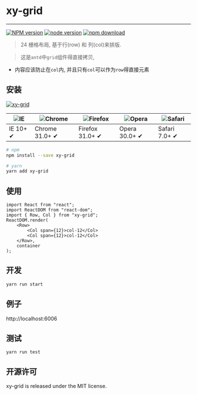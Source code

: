 # xy-grid

---

[![NPM version][npm-image]][npm-url]
[![node version][node-image]][node-url]
[![npm download][download-image]][download-url]

[npm-image]: http://img.shields.io/npm/v/xy-grid.svg?style=flat-square
[npm-url]: http://npmjs.org/package/xy-grid
[node-image]: https://img.shields.io/badge/node.js-%3E=_0.10-green.svg?style=flat-square
[node-url]: http://nodejs.org/download/
[download-image]: https://img.shields.io/npm/dm/xy-grid.svg?style=flat-square
[download-url]: https://npmjs.org/package/xy-grid

> 24 栅格布局, 基于行(row) 和 列(col)来排版.

> 这是`antd`中`grid`组件得直接拷贝,

-   内容应该防止在`col`内, 并且只有`col`可以作为`row`得直接元素

## 安装

[![xy-grid](https://nodei.co/npm/xy-grid.png)](https://npmjs.org/package/xy-grid)

| ![IE](https://github.com/alrra/browser-logos/blob/master/src/edge/edge_48x48.png?raw=true) | ![Chrome](https://github.com/alrra/browser-logos/blob/master/src/chrome/chrome_48x48.png?raw=true) | ![Firefox](https://github.com/alrra/browser-logos/blob/master/src/firefox/firefox_48x48.png?raw=true) | ![Opera](https://github.com/alrra/browser-logos/blob/master/src/opera/opera_48x48.png?raw=true) | ![Safari](https://github.com/alrra/browser-logos/blob/master/src/safari/safari_48x48.png?raw=true) |
| ------------------------------------------------------------------------------------------ | -------------------------------------------------------------------------------------------------- | ----------------------------------------------------------------------------------------------------- | ----------------------------------------------------------------------------------------------- | -------------------------------------------------------------------------------------------------- |
| IE 10+ ✔                                                                                   | Chrome 31.0+ ✔                                                                                     | Firefox 31.0+ ✔                                                                                       | Opera 30.0+ ✔                                                                                   | Safari 7.0+ ✔                                                                                      |

```sh
# npm
npm install --save xy-grid

# yarn
yarn add xy-grid
```

## 使用

```tsx
import React from "react";
import ReactDOM from "react-dom";
import { Row, Col } from "xy-grid";
ReactDOM.render(
    <Row>
        <Col span={12}>col-12</Col>
        <Col span={12}>col-12</Col>
    </Row>,
    container
);
```

## 开发

```sh
yarn run start
```

## 例子

http://localhost:6006

## 测试

```
yarn run test
```

## 开源许可

xy-grid is released under the MIT license.
